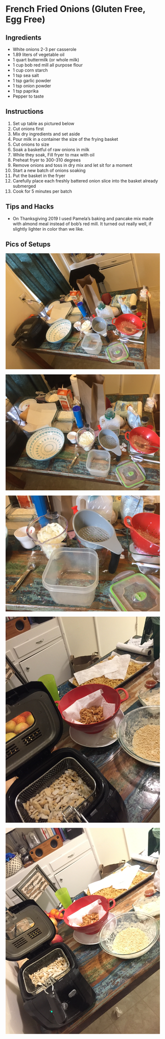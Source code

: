 # French Fried Onions (Gluten Free, Egg Free)



## Ingredients

* White onions 2-3 per casserole
* 1.89 liters of vegetable oil
* 1 quart buttermilk (or whole milk)
* 1 cup bob red mill all purpose flour
* 1 cup corn starch
* 1 tsp sea salt
* 1 tsp garlic powder
* 1 tsp onion powder
* 1 tsp paprika
* Pepper to taste


## Instructions

1. Set up table as pictured below
1. Cut onions first
1. Mix dry ingredients and set aside
1. Pour milk in a container the size of the frying basket
1. Cut onions to size
1. Soak a basketful of raw onions in milk
1. While they soak, Fill fryer to max with oil
1. Preheat fryer to 300-310 degrees
1. Remove onions and toss in dry mix and let sit for a moment
1. Start a new batch of onions soaking
1. Put the basket in the fryer
1. Carefully place each freshly battered onion slice into the basket already submerged
1. Cook for 5 minutes per batch


## Tips and Hacks

- On Thanksgiving 2019 I used Pamela’s baking and pancake mix made with almond meal instead of bob’s red mill. It turned out really well, if slightly lighter in color than we like.


## Pics of Setups

![](../images/fried-onions/onion-frying-setup-1-christmas-2017.jpg)

![](../images/fried-onions/onion-frying-setup-2-christmas-2017.jpg)

![](../images/fried-onions/onion-frying-setup-3-christmas-2017.jpg)

![](../images/fried-onions/onion-frying-setup-1-thanksgiving-2017.jpg)

![](../images/fried-onions/onion-frying-setup-2-thanksgiving-2017.jpg)
